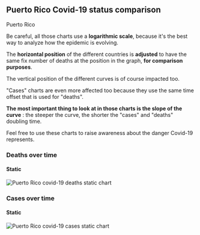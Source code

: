 ## Puerto Rico Covid-19 status comparison 

Puerto Rico



Be careful, all those charts use a **logarithmic scale**, because it's the best way to analyze how the epidemic is evolving.
 
The **horizontal position** of the different countries is **adjusted** to have the same fix number of deaths at the position in the graph, **for comparison purposes**.

The vertical position of the different curves is of course impacted too.

"Cases" charts are even more affected too because they use the same time offset that is used for "deaths".

**The most important thing to look at in those charts is the slope of the curve** : the steeper the curve, the shorter the "cases" and "deaths" doubling time.

Feel free to use these charts to raise awareness about the danger Covid-19 represents. 


 
### Deaths over time
 
#### Static
![Puerto Rico covid-19 deaths static chart](https://raw.githubusercontent.com/madlag/coronavirus_study/master/notebooks/graphs/2020-03-28/countries/Puerto_Rico/2020-03-28_Puerto_Rico_deaths.png "Puerto Rico covid-19 deaths static chart")   

 
### Cases over time
 
#### Static
![Puerto Rico covid-19 cases static chart](https://raw.githubusercontent.com/madlag/coronavirus_study/master/notebooks/graphs/2020-03-28/countries/Puerto_Rico/2020-03-28_Puerto_Rico_cases.png "Puerto Rico covid-19 cases static chart")   

